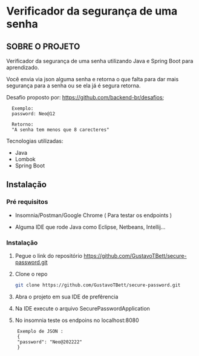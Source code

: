 # Verificador da segurança de uma senha

<!-- SOBRE O PROJETO -->
## SOBRE O PROJETO

Verificador da segurança de uma senha utilizando Java e Spring Boot para aprendizado. 

Você envia via json alguma senha e retorna o que falta para dar mais segurança para a senha ou se ela já é segura retorna.

Desafio proposto por: https://github.com/backend-br/desafios;
```
  Exemplo:
  password: Neo@12
  
  Retorno:
  "A senha tem menos que 8 carecteres"
```


Tecnologias utilizadas:
* Java
* Lombok
* Spring Boot

<!-- GETTING STARTED -->
## Instalação

### Pré requisitos

* Insomnia/Postman/Google Chrome ( Para testar os endpoints ) 

* Alguma IDE que rode Java como Eclipse, Netbeans, Intellij... 



### Instalação

1. Pegue o link do repositório https://github.com/GustavoTBett/secure-password.git
2. Clone o repo
   ```sh
   git clone https://github.com/GustavoTBett/secure-password.git
   ```
3. Abra o projeto em sua IDE de prefêrencia

4. Na IDE execute o arquivo SecurePasswordApplication

5. No insomnia teste os endpoins no localhost:8080

```
    Exemplo de JSON :
    {
    "password": "Neo@202222"
    }
 ```
